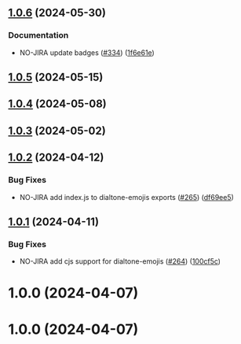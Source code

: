 ## [1.0.6](https://github.com/dialpad/dialtone/compare/dialtone-emojis/v1.0.5...dialtone-emojis/v1.0.6) (2024-05-30)


### Documentation

* NO-JIRA update badges ([#334](https://github.com/dialpad/dialtone/issues/334)) ([1f6e61e](https://github.com/dialpad/dialtone/commit/1f6e61ec0a51aa1126036e9b3baedc89d2b7f562))

## [1.0.5](https://github.com/dialpad/dialtone/compare/dialtone-emojis/v1.0.4...dialtone-emojis/v1.0.5) (2024-05-15)

## [1.0.4](https://github.com/dialpad/dialtone/compare/dialtone-emojis/v1.0.3...dialtone-emojis/v1.0.4) (2024-05-08)

## [1.0.3](https://github.com/dialpad/dialtone/compare/dialtone-emojis/v1.0.2...dialtone-emojis/v1.0.3) (2024-05-02)

## [1.0.2](https://github.com/dialpad/dialtone/compare/dialtone-emojis/v1.0.1...dialtone-emojis/v1.0.2) (2024-04-12)


### Bug Fixes

* NO-JIRA add index.js to dialtone-emojis exports ([#265](https://github.com/dialpad/dialtone/issues/265)) ([df69ee5](https://github.com/dialpad/dialtone/commit/df69ee5b151a92ee567086e19356be00b9dcc93d))

## [1.0.1](https://github.com/dialpad/dialtone/compare/dialtone-emojis/v1.0.0...dialtone-emojis/v1.0.1) (2024-04-11)


### Bug Fixes

* NO-JIRA add cjs support for dialtone-emojis ([#264](https://github.com/dialpad/dialtone/issues/264)) ([100cf5c](https://github.com/dialpad/dialtone/commit/100cf5cfc58b6416c86bbe4d8c19a157052b046a))

# 1.0.0 (2024-04-07)

# 1.0.0 (2024-04-07)
